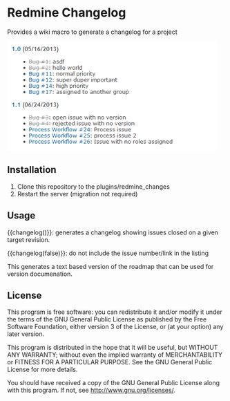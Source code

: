 # Redmine Changelog

Provides a wiki macro to generate a changelog for a project

![Changelog](img/redmine_changelog.png "Changelog")

## Installation

1. Clone this repository to the plugins/redmine_changes
1. Restart the server (migration not required)

## Usage

{{changelog()}}: generates a changelog showing issues closed on a given target 
revision.

{{changelog(false)}}: do not include the issue number/link in the listing

This generates a text based version of the roadmap that can be used for version
documenation.

## License

This program is free software: you can redistribute it and/or modify 
it under the terms of the GNU General Public License as published by
the Free Software Foundation, either version 3 of the License, or
(at your option) any later version.

This program is distributed in the hope that it will be useful,
but WITHOUT ANY WARRANTY; without even the implied warranty of
MERCHANTABILITY or FITNESS FOR A PARTICULAR PURPOSE.  See the
GNU General Public License for more details.

You should have received a copy of the GNU General Public License
along with this program.  If not, see <http://www.gnu.org/licenses/>.
